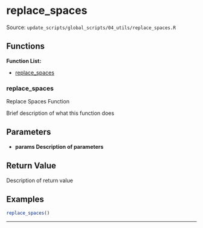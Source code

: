# replace_spaces

Source: `update_scripts/global_scripts/04_utils/replace_spaces.R`

## Functions

**Function List:**
- [replace_spaces](#replace-spaces)

### replace_spaces

Replace Spaces Function

Brief description of what this function does


## Parameters

- **params Description of parameters**

## Return Value

Description of return value


## Examples

```r
replace_spaces()
```

---

